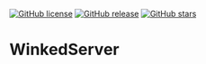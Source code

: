[![GitHub license](https://img.shields.io/github/license/Intramo/WinkedServer.svg)](https://github.com/Intramo/WinkedServer/blob/master/LICENSE)
[![GitHub release](https://img.shields.io/github/release/Intramo/WinkedServer.svg)](https://GitHub.com/Intramo/WinkedServer/releases/)
[![GitHub stars](https://img.shields.io/github/stars/Intramo/WinkedServer.svg)](https://GitHub.com/Intramo/WinkedServer/stargazers/)

# WinkedServer
